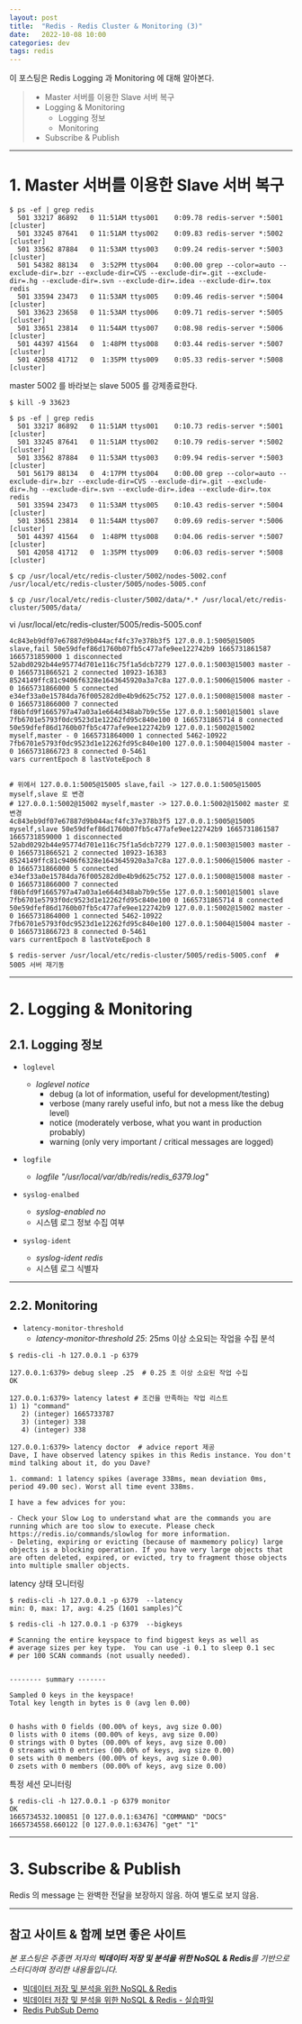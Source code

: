 ```yaml
---
layout: post
title:  "Redis - Redis Cluster & Monitoring (3)"
date:   2022-10-08 10:00
categories: dev
tags: redis 
---
```


이 포스팅은 Redis Logging 과 Monitoring 에 대해 알아본다.

> - Master 서버를 이용한 Slave 서버 복구
> - Logging & Monitoring
>   - Logging 정보
>   - Monitoring
> - Subscribe & Publish

---

# 1. Master 서버를 이용한 Slave 서버 복구

```shell
$ ps -ef | grep redis
  501 33217 86892   0 11:51AM ttys001    0:09.78 redis-server *:5001 [cluster]
  501 33245 87641   0 11:51AM ttys002    0:09.83 redis-server *:5002 [cluster]
  501 33562 87884   0 11:53AM ttys003    0:09.24 redis-server *:5003 [cluster]
  501 54382 88134   0  3:52PM ttys004    0:00.00 grep --color=auto --exclude-dir=.bzr --exclude-dir=CVS --exclude-dir=.git --exclude-dir=.hg --exclude-dir=.svn --exclude-dir=.idea --exclude-dir=.tox redis
  501 33594 23473   0 11:53AM ttys005    0:09.46 redis-server *:5004 [cluster]
  501 33623 23658   0 11:53AM ttys006    0:09.71 redis-server *:5005 [cluster]
  501 33651 23814   0 11:54AM ttys007    0:08.98 redis-server *:5006 [cluster]
  501 44397 41564   0  1:48PM ttys008    0:03.44 redis-server *:5007 [cluster]
  501 42058 41712   0  1:35PM ttys009    0:05.33 redis-server *:5008 [cluster]
```

master 5002 를 바라보는 slave 5005 를 강제종료한다.
```shell
$ kill -9 33623

$ ps -ef | grep redis
  501 33217 86892   0 11:51AM ttys001    0:10.73 redis-server *:5001 [cluster]
  501 33245 87641   0 11:51AM ttys002    0:10.79 redis-server *:5002 [cluster]
  501 33562 87884   0 11:53AM ttys003    0:09.94 redis-server *:5003 [cluster]
  501 56179 88134   0  4:17PM ttys004    0:00.00 grep --color=auto --exclude-dir=.bzr --exclude-dir=CVS --exclude-dir=.git --exclude-dir=.hg --exclude-dir=.svn --exclude-dir=.idea --exclude-dir=.tox redis
  501 33594 23473   0 11:53AM ttys005    0:10.43 redis-server *:5004 [cluster]
  501 33651 23814   0 11:54AM ttys007    0:09.69 redis-server *:5006 [cluster]
  501 44397 41564   0  1:48PM ttys008    0:04.06 redis-server *:5007 [cluster]
  501 42058 41712   0  1:35PM ttys009    0:06.03 redis-server *:5008 [cluster]
```

```shell
$ cp /usr/local/etc/redis-cluster/5002/nodes-5002.conf /usr/local/etc/redis-cluster/5005/nodes-5005.conf

$ cp /usr/local/etc/redis-cluster/5002/data/*.* /usr/local/etc/redis-cluster/5005/data/
```

vi /usr/local/etc/redis-cluster/5005/redis-5005.conf
```shell
4c843eb9df07e67887d9b044acf4fc37e378b3f5 127.0.0.1:5005@15005 slave,fail 50e59dfef86d1760b07fb5c477afe9ee122742b9 1665731861587 1665731859000 1 disconnected
52abd0292b44e95774d701e116c75f1a5dcb7279 127.0.0.1:5003@15003 master - 0 1665731866521 2 connected 10923-16383
8524149ffc81c9406f6328e1643645920a3a7c8a 127.0.0.1:5006@15006 master - 0 1665731866000 5 connected
e34ef33a0e15784da76f005282d0e4b9d625c752 127.0.0.1:5008@15008 master - 0 1665731866000 7 connected
f86bfd9f1665797a47a03a1e664d348ab7b9c55e 127.0.0.1:5001@15001 slave 7fb6701e5793f0dc9523d1e12262fd95c840e100 0 1665731865714 8 connected
50e59dfef86d1760b07fb5c477afe9ee122742b9 127.0.0.1:5002@15002 myself,master - 0 1665731864000 1 connected 5462-10922
7fb6701e5793f0dc9523d1e12262fd95c840e100 127.0.0.1:5004@15004 master - 0 1665731866723 8 connected 0-5461
vars currentEpoch 8 lastVoteEpoch 8


# 위에서 127.0.0.1:5005@15005 slave,fail -> 127.0.0.1:5005@15005 myself,slave 로 변경
# 127.0.0.1:5002@15002 myself,master -> 127.0.0.1:5002@15002 master 로 변경
4c843eb9df07e67887d9b044acf4fc37e378b3f5 127.0.0.1:5005@15005 myself,slave 50e59dfef86d1760b07fb5c477afe9ee122742b9 1665731861587 1665731859000 1 disconnected
52abd0292b44e95774d701e116c75f1a5dcb7279 127.0.0.1:5003@15003 master - 0 1665731866521 2 connected 10923-16383
8524149ffc81c9406f6328e1643645920a3a7c8a 127.0.0.1:5006@15006 master - 0 1665731866000 5 connected
e34ef33a0e15784da76f005282d0e4b9d625c752 127.0.0.1:5008@15008 master - 0 1665731866000 7 connected
f86bfd9f1665797a47a03a1e664d348ab7b9c55e 127.0.0.1:5001@15001 slave 7fb6701e5793f0dc9523d1e12262fd95c840e100 0 1665731865714 8 connected
50e59dfef86d1760b07fb5c477afe9ee122742b9 127.0.0.1:5002@15002 master - 0 1665731864000 1 connected 5462-10922
7fb6701e5793f0dc9523d1e12262fd95c840e100 127.0.0.1:5004@15004 master - 0 1665731866723 8 connected 0-5461
vars currentEpoch 8 lastVoteEpoch 8
```

```shell
$ redis-server /usr/local/etc/redis-cluster/5005/redis-5005.conf  # 5005 서버 재기동
```

---

# 2. Logging & Monitoring

## 2.1. Logging 정보

- `loglevel`
  - *loglevel notice*
    - debug (a lot of information, useful for development/testing)
    - verbose (many rarely useful info, but not a mess like the debug level)
    - notice (moderately verbose, what you want in production probably)
    - warning (only very important / critical messages are logged)

- `logfile`
  - *logfile "/usr/local/var/db/redis/redis_6379.log"*

- `syslog-enalbed`
  - *syslog-enabled no*
  - 시스템 로그 정보 수집 여부

- `syslog-ident`
  - *syslog-ident redis*
  - 시스템 로그 식별자

---

## 2.2. Monitoring

- `latency-monitor-threshold`
  - *latency-monitor-threshold 25*: 25ms 이상 소요되는 작업을 수집 분석

```shell
$ redis-cli -h 127.0.0.1 -p 6379

127.0.0.1:6379> debug sleep .25  # 0.25 초 이상 소요된 작업 수집
OK

127.0.0.1:6379> latency latest # 조건을 만족하는 작업 리스트
1) 1) "command"
   2) (integer) 1665733787
   3) (integer) 338
   4) (integer) 338
   
127.0.0.1:6379> latency doctor  # advice report 제공
Dave, I have observed latency spikes in this Redis instance. You don't mind talking about it, do you Dave?

1. command: 1 latency spikes (average 338ms, mean deviation 0ms, period 49.00 sec). Worst all time event 338ms.

I have a few advices for you:

- Check your Slow Log to understand what are the commands you are running which are too slow to execute. Please check https://redis.io/commands/slowlog for more information.
- Deleting, expiring or evicting (because of maxmemory policy) large objects is a blocking operation. If you have very large objects that are often deleted, expired, or evicted, try to fragment those objects into multiple smaller objects.
```

latency 상태 모니터링
```shell
$ redis-cli -h 127.0.0.1 -p 6379  --latency
min: 0, max: 17, avg: 4.25 (1601 samples)^C
```

```shell
$ redis-cli -h 127.0.0.1 -p 6379  --bigkeys

# Scanning the entire keyspace to find biggest keys as well as
# average sizes per key type.  You can use -i 0.1 to sleep 0.1 sec
# per 100 SCAN commands (not usually needed).


-------- summary -------

Sampled 0 keys in the keyspace!
Total key length in bytes is 0 (avg len 0.00)


0 hashs with 0 fields (00.00% of keys, avg size 0.00)
0 lists with 0 items (00.00% of keys, avg size 0.00)
0 strings with 0 bytes (00.00% of keys, avg size 0.00)
0 streams with 0 entries (00.00% of keys, avg size 0.00)
0 sets with 0 members (00.00% of keys, avg size 0.00)
0 zsets with 0 members (00.00% of keys, avg size 0.00)
```

특정 세션 모니터링
```shell
$ redis-cli -h 127.0.0.1 -p 6379 monitor
OK
1665734532.100851 [0 127.0.0.1:63476] "COMMAND" "DOCS"
1665734558.660122 [0 127.0.0.1:63476] "get" "1"
```

---

# 3. Subscribe & Publish

Redis 의 message 는 완벽한 전달을 보장하지 않음.
하여 별도로 보지 않음.

--- 

## 참고 사이트 & 함께 보면 좋은 사이트

*본 포스팅은 주종면 저자의 **빅데이터 저장 및 분석을 위한 NoSQL & Redis**를 기반으로 스터디하며 정리한 내용들입니다.*

* [빅데이터 저장 및 분석을 위한 NoSQL & Redis](http://www.yes24.com/Product/Goods/71131862)
* [빅데이터 저장 및 분석을 위한 NoSQL & Redis - 실습파일](http://www.pitmongo.co.kr/bbs/board.php?bo_table=h_file&wr_id=35)
* [Redis PubSub Demo](https://gist.github.com/pietern/348262)